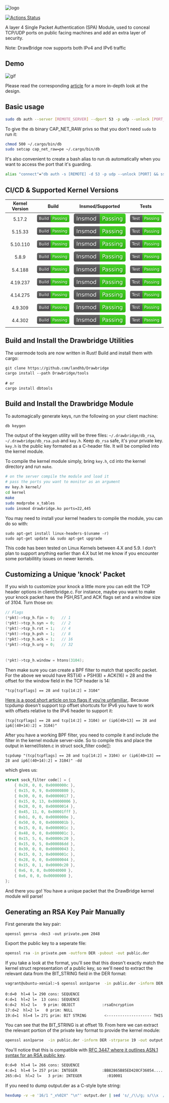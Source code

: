 ![logo](https://github.com/landhb/DrawBridge/blob/master/img/logo.PNG?raw=true)

[![Actions Status](https://github.com/landhb/Drawbridge/workflows/Ubuntu%20Latest%20Build%20CI/badge.svg)](https://github.com/landhb/Drawbridge/actions)

A layer 4 Single Packet Authentication (SPA) Module, used to conceal TCP/UDP ports on public facing machines and add an extra layer of security. 

Note: DrawBridge now supports both IPv4 and IPv6 traffic

## Demo

![gif](https://github.com/landhb/DrawBridge/blob/master/img/example.gif?raw=true)

Please read the corresponding [article](https://www.landhb.me/posts/bODdK/port-knocking-with-netfilter-kernel-modules/) for a more in-depth look at the design. 

## Basic usage

```bash
sudo db auth --server [REMOTE_SERVER] --dport 53 -p udp --unlock [PORT_TO_UNLOCK]
```

To give the `db` binary CAP_NET_RAW privs so that you don't need `sudo` to run it:

```bash
chmod 500 ~/.cargo/bin/db
sudo setcap cap_net_raw=pe ~/.cargo/bin/db
```

It's also convenient to create a bash alias to run `db` automatically when you want to access the port that it's guarding.

```bash
alias "connect"="db auth -s [REMOTE] -d 53 -p udp --unlock [PORT] && ssh -p [PORT] user@[REMOTE]"
```

## CI/CD & Supported Kernel Versions

| Kernel Version | Build   | Insmod/Supported   | Tests   |
| :---:    |  :---:     |  :---:     |  :---:     |
| 5.17.2   |  ![Build](https://raw.githubusercontent.com/landhb/DrawBridge/badges/master/build-5.17-badge.svg)  | ![Insmod](https://raw.githubusercontent.com/landhb/DrawBridge/badges/master/insmod-5.17-badge.svg)  | ![Test](https://raw.githubusercontent.com/landhb/DrawBridge/badges/master/test-5.17-badge.svg)  |
| 5.15.33  |  ![Build](https://raw.githubusercontent.com/landhb/DrawBridge/badges/master/build-5.15-badge.svg)  | ![Insmod](https://raw.githubusercontent.com/landhb/DrawBridge/badges/master/insmod-5.15-badge.svg)  | ![Test](https://raw.githubusercontent.com/landhb/DrawBridge/badges/master/test-5.15-badge.svg)  |
| 5.10.110 |  ![Build](https://raw.githubusercontent.com/landhb/DrawBridge/badges/master/build-5.10-badge.svg)  | ![Insmod](https://raw.githubusercontent.com/landhb/DrawBridge/badges/master/insmod-5.10-badge.svg)  | ![Test](https://raw.githubusercontent.com/landhb/DrawBridge/badges/master/test-5.10-badge.svg)  |
| 5.8.9    |  ![Build](https://raw.githubusercontent.com/landhb/DrawBridge/badges/master/build-5.8-badge.svg)  | ![Insmod](https://raw.githubusercontent.com/landhb/DrawBridge/badges/master/insmod-5.8-badge.svg)  | ![Test](https://raw.githubusercontent.com/landhb/DrawBridge/badges/master/test-5.8-badge.svg)  |
| 5.4.188  |  ![Build](https://raw.githubusercontent.com/landhb/DrawBridge/badges/master/build-5.4-badge.svg)  | ![Insmod](https://raw.githubusercontent.com/landhb/DrawBridge/badges/master/insmod-5.4-badge.svg)  | ![Test](https://raw.githubusercontent.com/landhb/DrawBridge/badges/master/test-5.4-badge.svg)  |
| 4.19.237 |  ![Build](https://raw.githubusercontent.com/landhb/DrawBridge/badges/master/build-4.19-badge.svg)  | ![Insmod](https://raw.githubusercontent.com/landhb/DrawBridge/badges/master/insmod-4.19-badge.svg)  | ![Test](https://raw.githubusercontent.com/landhb/DrawBridge/badges/master/test-4.19-badge.svg)  |
| 4.14.275 |  ![Build](https://raw.githubusercontent.com/landhb/DrawBridge/badges/master/build-4.14-badge.svg)  | ![Insmod](https://raw.githubusercontent.com/landhb/DrawBridge/badges/master/insmod-4.14-badge.svg)  | ![Test](https://raw.githubusercontent.com/landhb/DrawBridge/badges/master/test-4.14-badge.svg)  |
| 4.9.309  |  ![Build](https://raw.githubusercontent.com/landhb/DrawBridge/badges/master/build-4.9-badge.svg)  | ![Insmod](https://raw.githubusercontent.com/landhb/DrawBridge/badges/master/insmod-4.9-badge.svg)  | ![Test](https://raw.githubusercontent.com/landhb/DrawBridge/badges/master/test-4.9-badge.svg)  |
| 4.4.302  |  ![Build](https://raw.githubusercontent.com/landhb/DrawBridge/badges/master/build-4.4-badge.svg)  | ![Insmod](https://raw.githubusercontent.com/landhb/DrawBridge/badges/master/insmod-4.4-badge.svg)  | ![Test](https://raw.githubusercontent.com/landhb/DrawBridge/badges/master/test-4.4-badge.svg)  |


## Build and Install the Drawbridge Utilities

The usermode tools are now written in Rust! Build and install them with cargo:

```
git clone https://github.com/landhb/Drawbridge
cargo install --path Drawbridge/tools

# or 
cargo install dbtools
```

## Build and Install the Drawbridge Module

To automagically generate keys, run the following on your client machine:

```bash
db keygen
```

The output of the keygen utility will be three files: `~/.drawbridge/db_rsa`, `~/.drawbridge/db_rsa.pub` and `key.h`. Keep `db_rsa` safe, it's your private key. `key.h` is the public key formated as a C-header file. It will be compiled into the kernel module.  


To compile the kernel module simply, bring `key.h`, cd into the kernel directory and run `make`. 

```bash
# on the server compile the module and load it
# pass the ports you want to monitor as an argument
mv key.h kernel/
cd kernel
make
sudo modprobe x_tables
sudo insmod drawbridge.ko ports=22,445 
```

You may need to install your kernel headers to compile the module, you can do so with:

```
sudo apt-get install linux-headers-$(uname -r)
sudo apt-get update && sudo apt-get upgrade
```

This code has been tested on Linux Kernels between 4.X and 5.9. I don't plan to support anything earlier than 4.X but let me know if you encounter some portabilitity issues on newer kernels. 

## Customizing a Unique 'knock' Packet 

If you wish to customize your knock a little more you can edit the TCP header options in client/bridge.c. For instance, maybe you want to make your knock packet have the PSH,RST,and ACK flags set and a window size of 3104. Turn those on:

```c
// Flags
(*pkt)->tcp_h.fin = 0;   // 1
(*pkt)->tcp_h.syn = 0;   // 2
(*pkt)->tcp_h.rst = 1;   // 4
(*pkt)->tcp_h.psh = 1;   // 8
(*pkt)->tcp_h.ack = 1;   // 16
(*pkt)->tcp_h.urg = 0;   // 32


(*pkt)->tcp_h.window = htons(3104);
```

Then make sure you can create a BPF filter to match that specific packet. For the above we would have RST(4) + PSH(8) + ACK(16) = 28 and the offset for the window field in the TCP header is 14:

```
"tcp[tcpflags] == 28 and tcp[14:2] = 3104"
```

[Here is a good short article on tcp flags if you're unfamiliar.](https://danielmiessler.com/study/tcpflags/). Because tcpdump doesn't support tcp offset shortcuts for IPv6 you have to work with offsets relative to the IPv6 header to support it:

```
(tcp[tcpflags] == 28 and tcp[14:2] = 3104) or (ip6[40+13] == 28 and ip6[(40+14):2] = 3104)"
```

After you have a working BPF filter, you need to compile it and include the filter in the kernel module server-side. So to compile this and place the output in kernel/listen.c in struct sock_filter code[]:

```
tcpdump "(tcp[tcpflags] == 28 and tcp[14:2] = 3104) or (ip6[40+13] == 28 and ip6[(40+14):2] = 3104)" -dd
```

which gives us:

```c
struct sock_filter code[] = {
	{ 0x28, 0, 0, 0x0000000c },
	{ 0x15, 0, 9, 0x00000800 },
	{ 0x30, 0, 0, 0x00000017 },
	{ 0x15, 0, 13, 0x00000006 },
	{ 0x28, 0, 0, 0x00000014 },
	{ 0x45, 11, 0, 0x00001fff },
	{ 0xb1, 0, 0, 0x0000000e },
	{ 0x50, 0, 0, 0x0000001b },
	{ 0x15, 0, 8, 0x0000001c },
	{ 0x48, 0, 0, 0x0000001c },
	{ 0x15, 5, 6, 0x00000c20 },
	{ 0x15, 0, 5, 0x000086dd },
	{ 0x30, 0, 0, 0x00000043 },
	{ 0x15, 0, 3, 0x0000001c },
	{ 0x28, 0, 0, 0x00000044 },
	{ 0x15, 0, 1, 0x00000c20 },
	{ 0x6, 0, 0, 0x00040000 },
	{ 0x6, 0, 0, 0x00000000 },
};
```

And there you go! You have a unique packet that the DrawBridge kernel module will parse!


## Generating an RSA Key Pair Manually

First generate the key pair:

```
openssl genrsa -des3 -out private.pem 2048
```

Export the public key to a seperate file:

```bash
openssl rsa -in private.pem -outform DER -pubout -out public.der
```

If you take a look at the format, you'll see that this doesn't exactly match the kernel struct representation of a public key, so we'll need to extract the relevant data from the BIT_STRING field in the DER format:

```bash
vagrant@ubuntu-xenial:~$ openssl asn1parse  -in public.der -inform DER

0:d=0  hl=4 l= 290 cons: SEQUENCE
4:d=1  hl=2 l=  13 cons: SEQUENCE
6:d=2  hl=2 l=   9 prim: OBJECT            :rsaEncryption
17:d=2  hl=2 l=   0 prim: NULL
19:d=1  hl=4 l= 271 prim: BIT STRING        <-------------------- THIS IS WHAT WE NEED
```

You can see that the BIT_STRING is at offset 19. From here we can extract the relevant portion of the private key format to provide the kernel module:

```bash
openssl asn1parse  -in public.der -inform DER -strparse 19 -out output.der
```

You'll notice that this is compatible with [RFC 3447 where it outlines ASN.1 syntax for an RSA public key](https://tools.ietf.org/html/rfc3447#page-44).

```bash
0:d=0  hl=4 l= 266 cons: SEQUENCE
4:d=1  hl=4 l= 257 prim: INTEGER           :BB82865B85ED420CF36054....
265:d=1  hl=2 l=   3 prim: INTEGER           :010001
```

If you need to dump output.der as a C-style byte string:

```bash
hexdump -v -e '16/1 "_x%02X" "\n"' output.der | sed 's/_/\\/g; s/\\x  //g; s/.*/    "&"/'
```
